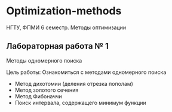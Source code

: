 # Optimization-methods
НГТУ, ФПМИ 6 семестр. Методы оптимизации

## Лабораторная работа № 1
Методы одномерного поиска

Цель работы: Ознакомиться с методами одномерного поиска
+ Метод дихотомии (деления отрезка пополам)
+ Метод золотого сечения
+ Метод Фибоначчи
+ Поиск интервала, содержащего минимум функции
